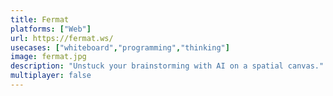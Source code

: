 ```yaml
---
title: Fermat
platforms: ["Web"]
url: https://fermat.ws/
usecases: ["whiteboard","programming","thinking"]
image: fermat.jpg
description: "Unstuck your brainstorming with AI on a spatial canvas."
multiplayer: false
---
```

